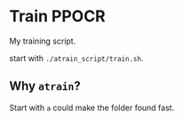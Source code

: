 # Train PPOCR

My training script.

start with `./atrain_script/train.sh`.

## Why `atrain`?

Start with `a` could make the folder found fast.
